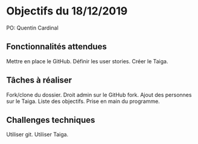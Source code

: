 # Objectifs du 18/12/2019

PO: Quentin Cardinal

## Fonctionnalités attendues

Mettre en place le GitHub.
Définir les user stories.
Créer le Taiga.

## Tâches à réaliser

Fork/clone du dossier.
Droit admin sur le GitHub fork.
Ajout des personnes sur le Taiga.
Liste des objectifs.
Prise en main du programme.

## Challenges techniques

Utiliser git.
Utiliser Taiga.

